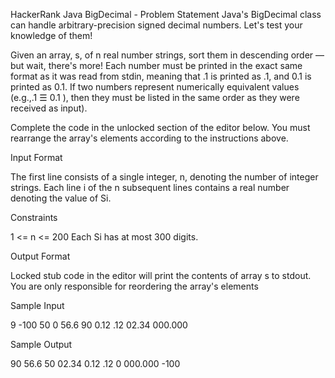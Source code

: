 HackerRank Java BigDecimal - Problem Statement
Java's BigDecimal class can handle arbitrary-precision signed decimal numbers. Let's test your knowledge of them!

Given an array, s, of n real number strings, sort them in descending order — but wait, there's more! Each number must be printed in the exact same format as it was read from stdin, meaning that .1 is printed as .1, and 0.1 is printed as 0.1. If two numbers represent numerically equivalent values (e.g.,.1  ☰ 0.1 ), then they must be listed in the same order as they were received as input).

Complete the code in the unlocked section of the editor below. You must rearrange the array's elements according to the instructions above.

Input Format

The first line consists of a single integer, n, denoting the number of integer strings.
Each line i of the n subsequent lines contains a real number denoting the value of Si.

Constraints

1 <= n <= 200
Each Si has at most 300 digits.

Output Format

Locked stub code in the editor will print the contents of array s to stdout. You are only responsible for reordering the array's elements

Sample Input

9
-100
50
0
56.6
90
0.12
.12
02.34
000.000

Sample Output

90
56.6
50
02.34
0.12
.12
0
000.000
-100
